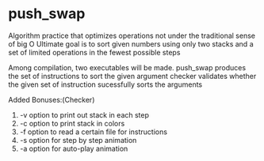 # push_swap
Algorithm practice that optimizes operations not under the traditional sense of big O
Ultimate goal is to sort given numbers using only two stacks and a set of limited operations in the fewest possible steps

Among compilation, two executables will be made.
push_swap produces the set of instructions to sort the given argument
checker validates whether the given set of instruction sucessfully sorts the arguments

Added Bonuses:(Checker)
1) -v option to print out stack in each step
2) -c option to print stack in colors
3) -f option to read a certain file for instructions
4) -s option for step by step animation
5) -a option for auto-play animation